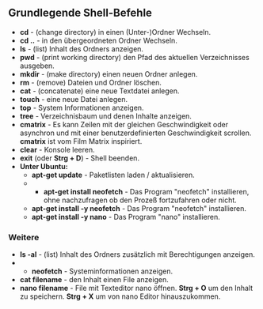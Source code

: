 ## Grundlegende Shell-Befehle

* **cd** - (change directory) in einen (Unter-)Ordner Wechseln.
* **cd ..** - in den übergeordneten Ordner Wechseln.
* **ls** - (list) Inhalt des Ordners anzeigen.
* **pwd** - (print working directory) den Pfad des aktuellen Verzeichnisses ausgeben.
* **mkdir** - (make directory) einen neuen Ordner anlegen.
* **rm** - (remove) Dateien und Ordner löschen.
* **cat** - (concatenate) eine neue Textdatei anlegen.
* **touch** - eine neue Datei anlegen.
* **top** - System Informationen anzeigen.
* **tree** - Verzeichnisbaum und denen Inhalte anzeigen.
* **cmatrix** - Es kann Zeilen mit der gleichen Geschwindigkeit oder asynchron und mit
einer benutzerdefinierten Geschwindigkeit scrollen. **cmatrix** ist vom Film Matrix inspiriert.
* **clear** - Konsole leeren.
* **exit** (oder **Strg + D**) - Shell beenden.
* **Unter Ubuntu:**
  * **apt-get update** - Paketlisten laden / aktualisieren.
  * * **apt-get install neofetch** - Das Program "neofetch" installieren, ohne nachzufragen 
  ob den Prozeß fortzufahren oder nicht.
  * **apt-get install -y neofetch** - Das Program "neofetch" installieren.
  * **apt-get install -y nano** - Das Program "nano" installieren.

### Weitere

* **ls -al** - (list) Inhalt des Ordners zusätzlich mit Berechtigungen anzeigen.
* * **neofetch** - Systeminformationen anzeigen.
* **cat filename** - den Inhalt einen File anzeigen.
* **nano filename** - File mit Texteditor nano öffnen. **Strg + O** um den Inhalt 
zu speichern. **Strg + X** um von nano Editor hinauszukommen.